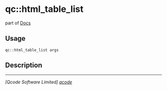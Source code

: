 qc::html_table_list
===================

part of [Docs](.)

Usage
-----
`qc::html_table_list args`

Description
-----------


----------------------------------
*[Qcode Software Limited] [qcode]*

[qcode]: http://www.qcode.co.uk "Qcode Software"